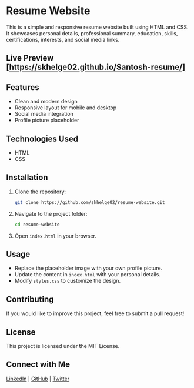 # Resume Website

This is a simple and responsive resume website built using HTML and CSS. It showcases personal details, professional summary, education, skills, certifications, interests, and social media links.

## Live Preview [https://skhelge02.github.io/Santosh-resume/]
## Features
- Clean and modern design
- Responsive layout for mobile and desktop
- Social media integration
- Profile picture placeholder

## Technologies Used
- HTML
- CSS

## Installation
1. Clone the repository:
   ```sh
   git clone https://github.com/skhelge02/resume-website.git
   ```
2. Navigate to the project folder:
   ```sh
   cd resume-website
   ```
3. Open `index.html` in your browser.

## Usage
- Replace the placeholder image with your own profile picture.
- Update the content in `index.html` with your personal details.
- Modify `styles.css` to customize the design.

## Contributing
If you would like to improve this project, feel free to submit a pull request!

## License
This project is licensed under the MIT License.

## Connect with Me
[LinkedIn](#) | [GitHub](#) | [Twitter](#)
